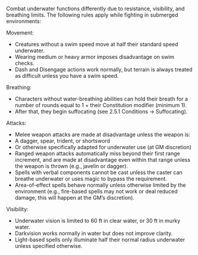 Combat underwater functions differently due to resistance, visibility, and breathing limits. The following rules apply while fighting in submerged environments:

Movement:
- Creatures without a swim speed move at half their standard speed underwater.
- Wearing medium or heavy armor imposes disadvantage on swim checks.
- Dash and Disengage actions work normally, but terrain is always treated as difficult unless you have a swim speed.

Breathing:
- Characters without water-breathing abilities can hold their breath for a number of rounds equal to 1 + their Constitution modifier (minimum 1).
- After that, they begin suffocating (see 2.5.1 Conditions → Suffocating).

Attacks:
- Melee weapon attacks are made at disadvantage unless the weapon is:
- A dagger, spear, trident, or shortsword
- Or otherwise specifically adapted for underwater use (at GM discretion)
- Ranged weapon attacks automatically miss beyond their first range increment, and are made at disadvantage even within that range unless the weapon is thrown (e.g., javelin or dagger).
- Spells with verbal components cannot be cast unless the caster can breathe underwater or uses magic to bypass the requirement.
- Area-of-effect spells behave normally unless otherwise limited by the environment (e.g., fire-based spells may not work or deal reduced damage, this will happen at the GM’s discretion).

Visibility:
- Underwater vision is limited to 60 ft in clear water, or 30 ft in murky water.
- Darkvision works normally in water but does not improve clarity.
- Light-based spells only illuminate half their normal radius underwater unless specified otherwise.